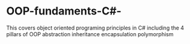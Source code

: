# OOP-fundaments-C#-
This covers object oriented programing principles in C# including the 4 pillars of  OOP
  abstraction
  inheritance
  encapsulation
  polymorphism
  
  
